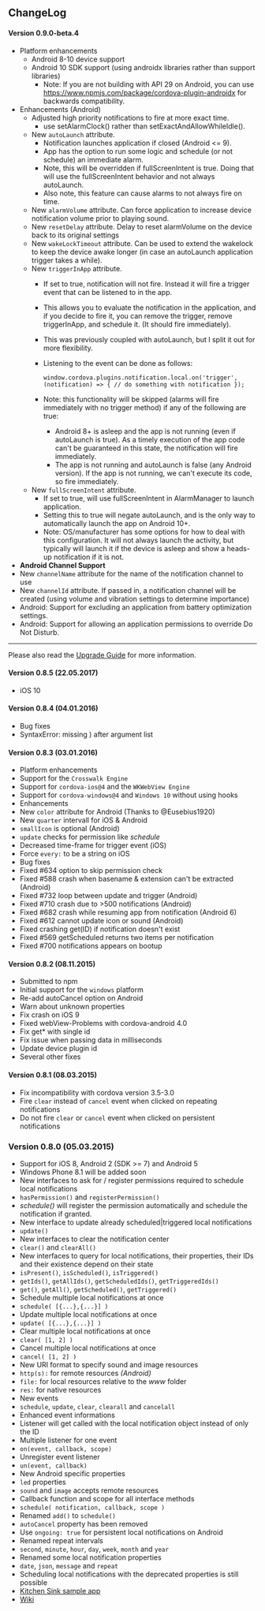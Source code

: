 ChangeLog
---------

#### Version 0.9.0-beta.4
- Platform enhancements
  - Android 8-10 device support
  - Android 10 SDK support (using androidx libraries rather than support libraries)
    - Note: If you are not building with API 29 on Android, you can use https://www.npmjs.com/package/cordova-plugin-androidx for backwards compatibility.
- Enhancements (Android)
  - Adjusted high priority notifications to fire at more exact time.
    - use setAlarmClock() rather than setExactAndAllowWhileIdle().
  - New `autoLaunch` attribute.
    - Notification launches application if closed (Android <= 9).
    - App has the option to run some logic and schedule (or not schedule) an immediate alarm.
    - Note, this will be overridden if fullScreenIntent is true. Doing that will use the fullScreenIntent behavior and not always autoLaunch.
    - Also note, this feature can cause alarms to not always fire on time.
  - New `alarmVolume` attribute. Can force application to increase device notification volume prior to playing sound.
  - New `resetDelay` attribute. Delay to reset alarmVolume on the device back to its original settings
  - New `wakeLockTimeout` attribute. Can be used to extend the wakelock to keep the device awake longer (in case an autoLaunch application trigger takes a while).
  - New `triggerInApp` attribute.
    - If set to true, notification will not fire.  Instead it will fire a trigger event that can be listened to in the app.
    - This allows you to evaluate the notification in the application, and if you decide to fire it, you can remove the trigger, remove triggerInApp, and schedule it. (It should fire immediately).
    - This was previously coupled with autoLaunch, but I split it out for more flexibility.
    - Listening to the event can be done as follows:

      `window.cordova.plugins.notification.local.on('trigger', (notification) => {
        // do something with notification
      });`
    
    - Note: this functionality will be skipped (alarms will fire immediately with no trigger method) if any of the following are true:
      - Android 8+ is asleep and the app is not running (even if autoLaunch is true). As a timely execution of the app code can't be guaranteed in this state, the notification will fire immediately.
      - The app is not running and autoLaunch is false (any Android version).  If the app is not running, we can't execute its code, so fire immediately.
  - New `fullScreenIntent` attribute.
    - If set to true, will use fullScreenIntent in AlarmManager to launch application.
    - Setting this to true will negate autoLaunch, and is the only way to automatically launch the app on Android 10+.
    - Note: OS/manufacturer has some options for how to deal with this configuration.  It will not always launch the activity, but typically will launch it if the device is asleep and show a heads-up notification if it is not.
 - **Android Channel Support**
  - New `channelName` attribute for the name of the notification channel to use
  - New `channelId` attribute. If passed in, a notification channel will be created (using volume and vibration settings to determine importance)
- Android: Support for excluding an application from battery optimization settings.
- Android: Support for allowing an application permissions to override Do Not Disturb.

---

Please also read the [Upgrade Guide](https://github.com/katzer/cordova-plugin-local-notifications/wiki/Upgrade-Guide) for more information.

#### Version 0.8.5 (22.05.2017)
- iOS 10

#### Version 0.8.4 (04.01.2016)
- Bug fixes
 - SyntaxError: missing ) after argument list

#### Version 0.8.3 (03.01.2016)
- Platform enhancements
 - Support for the `Crosswalk Engine`
 - Support for `cordova-ios@4` and the `WKWebView Engine`
 - Support for `cordova-windows@4` and `Windows 10` without using hooks
- Enhancements
 - New `color` attribute for Android (Thanks to @Eusebius1920)
 - New `quarter` intervall for iOS & Android
 - `smallIcon` is optional (Android)
 - `update` checks for permission like _schedule_
 - Decreased time-frame for trigger event (iOS)
 - Force `every:` to be a string on iOS
- Bug fixes
 - Fixed #634 option to skip permission check
 - Fixed #588 crash when basename & extension can't be extracted (Android)
 - Fixed #732 loop between update and trigger (Android)
 - Fixed #710 crash due to >500 notifications (Android)
 - Fixed #682 crash while resuming app from notification (Android 6)
 - Fixed #612 cannot update icon or sound (Android)
 - Fixed crashing get(ID) if notification doesn't exist
 - Fixed #569 getScheduled returns two items per notification
 - Fixed #700 notifications appears on bootup

#### Version 0.8.2 (08.11.2015)
- Submitted to npm
- Initial support for the `windows` platform
- Re-add autoCancel option on Android
- Warn about unknown properties
- Fix crash on iOS 9
- Fixed webView-Problems with cordova-android 4.0
- Fix get* with single id
- Fix issue when passing data in milliseconds
- Update device plugin id
- Several other fixes

#### Version 0.8.1 (08.03.2015)

- Fix incompatibility with cordova version 3.5-3.0
- Fire `clear` instead of `cancel` event when clicked on repeating notifications
- Do not fire `clear` or `cancel` event when clicked on persistent notifications

### Version 0.8.0 (05.03.2015)

- Support for iOS 8, Android 2 (SDK >= 7) and Android 5
 - Windows Phone 8.1 will be added soon
- New interfaces to ask for / register permissions required to schedule local notifications
 - `hasPermission()` and `registerPermission()`
 - _schedule()_ will register the permission automatically and schedule the notification if granted.
- New interface to update already scheduled|triggered local notifications
 - `update()`
- New interfaces to clear the notification center
 - `clear()` and `clearAll()`
- New interfaces to query for local notifications, their properties, their IDs and their existence depend on their state
 - `isPresent()`, `isScheduled()`, `isTriggered()`
 - `getIds()`, `getAllIds()`, `getScheduledIds()`, `getTriggeredIds()`
 - `get()`, `getAll()`, `getScheduled()`, `getTriggered()`
- Schedule multiple local notifications at once
 - `schedule( [{...},{...}] )`
- Update multiple local notifications at once
 - `update( [{...},{...}] )`
- Clear multiple local notifications at once
 - `clear( [1, 2] )`
- Cancel multiple local notifications at once
 - `cancel( [1, 2] )`
- New URI format to specify sound and image resources
 - `http(s):` for remote resources _(Android)_
 - `file:` for local resources relative to the _www_ folder
 - `res:` for native resources
- New events
 - `schedule`, `update`, `clear`, `clearall` and `cancelall`
- Enhanced event informations
 - Listener will get called with the local notification object instead of only the ID
- Multiple listener for one event
 - `on(event, callback, scope)`
- Unregister event listener
 - `un(event, callback)`
- New Android specific properties
 - `led` properties
 - `sound` and `image` accepts remote resources
- Callback function and scope for all interface methods
 - `schedule( notification, callback, scope )`
- Renamed `add()` to `schedule()`
- `autoCancel` property has been removed
 - Use `ongoing: true` for persistent local notifications on Android
- Renamed repeat intervals
 - `second`, `minute`, `hour`, `day`, `week`, `month` and `year`
- Renamed some local notification properties
 - `date`, `json`, `message` and `repeat`
 - Scheduling local notifications with the deprecated properties is still possible
- [Kitchen Sink sample app](https://github.com/katzer/cordova-plugin-local-notifications/tree/example)
- [Wiki](https://github.com/katzer/cordova-plugin-local-notifications/wiki)
